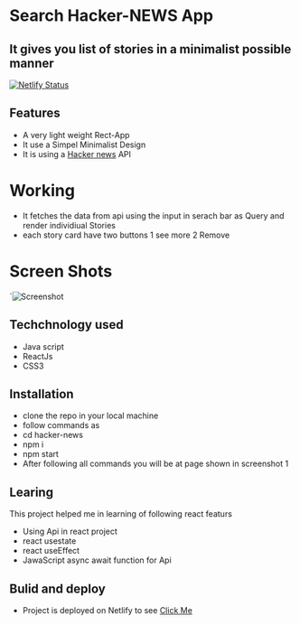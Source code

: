 # Search Hacker-NEWS App
## It gives you list of stories in a minimalist possible manner


[![Netlify Status](https://api.netlify.com/api/v1/badges/df6d9e81-24a2-4501-97bc-ca235fde7636/deploy-status)](https://app.netlify.com/sites/quirky-jepsen-e45893/deploys)



## Features

- A very light weight Rect-App 
- It use a Simpel Minimalist Design 
- It is using a [Hacker news](https://hn.algolia.com/api/v1/search?) API

# Working
- It fetches the data from api using the input in serach bar  as Query and render individiual Stories
- each story card have two buttons 1 see more 2 Remove


# Screen Shots
`![Screenshot](Screenshot(489).png)

## Techchnology used
- Java script
- ReactJs
- CSS3


## Installation
- clone the repo in your local machine
- follow commands as 
-   cd hacker-news 
-   npm i 
-   npm start
- After following all commands you will be at page shown in screenshot 1

## Learing
This project helped me in learning of following react featurs
- Using Api in react project
- react usestate
- react useEffect
- JawaScript async await function for  Api

##  Bulid and deploy
- Project is deployed on Netlify to see [Click Me](https://quirky-jepsen-e45893.netlify.app)












  
